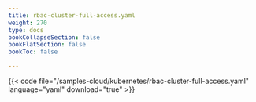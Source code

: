 ```yaml
---
title: rbac-cluster-full-access.yaml
weight: 270
type: docs
bookCollapseSection: false
bookFlatSection: false
bookToc: false

---
```


{{< code file="/samples-cloud/kubernetes/rbac-cluster-full-access.yaml" language="yaml" download="true" >}}
